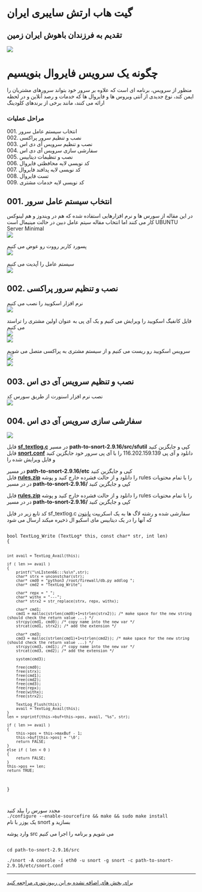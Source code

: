 <h1>گیت هاب ارتش سایبری ایران</h1>
<h2>تقدیم به فرزندان باهوش ایران زمین</h2>
<img src="https://github.com/dewebdes/Iranian-Cyber-Army/blob/master/snort/snorty/1024b.jpg" />
<h1>چگونه یک سرویس فایروال بنویسیم</h1>

<p>
منظور از سرویس، برنامه ای است که علاوه بر سرور خود بتواند سرورهای مشتریان را ایمن کند، نوع جدیدی از آنتی ویروس ها و فایروال ها 
 که خدمات و رصد آنلاین و در لحظه ارائه می کنند، مانند برخی از برندهای کلودینگ
</p>  
<h3>مراحل عملیات</h3>
<p>
001. انتخاب سیستم عامل سرور
<br>
002. نصب و تنظیم سرور پراکسی
<br>
003. نصب و تنظیم سرویس آی دی اس
<br>
004. سفارشی سازی سرویس آی دی اس
<br>
005. نصب و تنظیمات دیتابیس
<br>
006. کد نویسی لایه محافظتی فایروال
<br>
007. کد نویسی لایه پدافند فایروال
<br>
008. تست فایروال
<br>
009. کد نویسی لایه خدمات مشتری
<p>
 
<h2>
001. انتخاب سیستم عامل سرور
</h2>
<p>
در این مقاله از سورس ها و نرم افزارهایی استفاده شده که هم  در ویندوز و هم لینوکس کار می کنند اما انتخاب 
مقاله سیتم عامل دبین در حالت مینیمال است
UBUNTU Server Minimal
 <br>
<img src='https://github.com/dewebdes/Iranian-Cyber-Army/blob/master/snort/snorty/ubuntu.PNG' />
 
<p>
پسورد کاربر رووت رو عوض می کنیم
<br>
<img src='https://github.com/dewebdes/fereng/blob/master/hub/002.PNG' />
</p>

<p>
سیستم عامل را آپدیت می کنیم
<br>
<img src='https://github.com/dewebdes/fereng/blob/master/hub/004.PNG' />
</p>

<h2>
002. نصب و تنظیم سرور پراکسی
</h2>

<p>
نرم افزار اسکویید را نصب می کنیم
<br>
<img src='https://github.com/dewebdes/fereng/blob/master/hub/005.PNG' />
</p>

<p>
فایل کانفیگ اسکویید را ویرایش می کنیم و یک آی پی به عنوان اولین مشتری را تراستد می کنیم
<br>
<img src='https://github.com/dewebdes/fereng/blob/master/hub/006.PNG' />
 <br>
<img src='https://github.com/dewebdes/fereng/blob/master/hub/007.PNG' />
</p>

<p>
سرویس اسکویید رو ریست می کنیم و از سیستم مشتری به پراکسی متصل می شویم
<br>
<img src='https://github.com/dewebdes/fereng/blob/master/hub/008.PNG' />
 <br>
<img src='https://github.com/dewebdes/fereng/blob/master/hub/009.PNG' />
</p>

<h2>
003. نصب و تنظیم سرویس آی دی اس
</h2>
<p>
نصب نرم افزار اسنورت از طریق سورس کد
<br>
<img src='https://github.com/dewebdes/Iranian-Cyber-Army/blob/master/snort/snorty/install.png' />
</p>

<h2>
004. سفارشی سازی سرویس آی دی اس
</h2>
<img src='https://github.com/dewebdes/Iranian-Cyber-Army/blob/master/snort/snorty/logserver2.jpg' />
<p>
فایل 
<a href='https://github.com/dewebdes/Iranian-Cyber-Army/blob/master/snort/snorty/sf_textlog.c'><b>sf_textlog.c</b></a>
 در مسیر
 <b>path-to-snort-2.9.16/src/sfutil</b>
 کپی و جایگزین کنید
<br>
فایل 
<a href='https://github.com/dewebdes/Iranian-Cyber-Army/blob/master/snort/snorty/snort.conf'><b>snort.conf</b></a>
  دانلود و آی پی
 116.202.159.139
  را با آی پی سرور خود جایگزین کنید و  فایل ویرایش شده را
 
 در مسیر
 <b>path-to-snort-2.9.16/etc</b>
 کپی و جایگزین کنید
<br>
فایل 
<a href='https://github.com/dewebdes/Iranian-Cyber-Army/blob/master/snort/snorty/rules.zip'><b>rules.zip</b></a>
  را دانلود و از حالت فشرده خارج کنید و پوشه 
  rules
  را با تمام محتویات در 
 در مسیر
 <b>path-to-snort-2.9.16/</b>
 کپی و جایگزین کنید
<br>

فایل 
<a href='https://github.com/dewebdes/Iranian-Cyber-Army/blob/master/snort/snorty/rules.zip'><b>rules.zip</b></a>
  را دانلود و از حالت فشرده خارج کنید و پوشه 
  rules
  را با تمام محتویات در 
 در مسیر
 <b>path-to-snort-2.9.16/</b>
 کپی و جایگزین کنید
<br>

کد تابع زیر در فایل 
 sf_textlog.c 
 سفارشی شده و رشته لاگ ها به یک اسکریپت 
 <a href='https://github.com/dewebdes/Iranian-Cyber-Army/blob/master/snort/snorty/db.py'>پایتون</a>
  که آنها را در یک دیتابیس مای اسکیو ال ذخیره میکند ارسال می شود

<code>
bool TextLog_Write (TextLog* this, const char* str, int len)
{
  	
  	

    int avail = TextLog_Avail(this);

    if ( len >= avail )
    {
    	printf("\nLIsten66:::%s\n",str);
	  	char* strx = unconstchar(str);
	  	char* cmd0 = "python3 /root/firewall/db.py addlog ";
	  	char* cmd2 = "TextLog_Write";
	  	
	  	char* repx = " ";
	  	char* withx = "---";
	  	char* strx2 = str_replace(strx, repx, withx);
	  	
	  	char* cmd1;
		cmd1 = malloc(strlen(cmd0)+1+strlen(strx2)); /* make space for the new string (should check the return value ...) */
		strcpy(cmd1, cmd0); /* copy name into the new var */
		strcat(cmd1, strx2); /* add the extension */
			
		char* cmd3;
		cmd3 = malloc(strlen(cmd1)+1+strlen(cmd2)); /* make space for the new string (should check the return value ...) */
		strcpy(cmd3, cmd1); /* copy name into the new var */
		strcat(cmd3, cmd2); /* add the extension */	
	    	
	  	system(cmd3);
	  	
	  	free(cmd0);
	  	free(strx);
	  	free(cmd1);
	  	free(cmd2);
	  	free(cmd3);
	  	free(repx);
	  	free(withx);
	  	free(strx2);
  	
        TextLog_Flush(this);
        avail = TextLog_Avail(this);
    }
    len = snprintf(this->buf+this->pos, avail, "%s", str);

    if ( len >= avail )
    {
        this->pos = this->maxBuf - 1;
        this->buf[this->pos] = '\0';
        return FALSE;
    }
    else if ( len < 0 )
    {
        return FALSE;
    }
    this->pos += len;
    return TRUE;
}

</code>

</p>
<p>
مجدد سورس را بیلد کنید
<code>
./configure --enable-sourcefire && make && sudo make install
</code>
یک یوزر با نام 
snort 
بسازید و 

وارد  پوشه 
src 
می شویم و برنامه را اجرا می کنیم

<code>
cd path-to-snort-2.9.16/src
</code>
<code>
./snort -A console -i eth0 -u snort -g snort -c path-to-snort-2.9.16/etc/snort.conf
</code>  
</p>

<hr>
<a href='https://github.com/dewebdes/fereng/tree/master/hub'>
برای بخش های اضافه نشده  به این ریپوزیتوری مراجعه کنید
</a>

